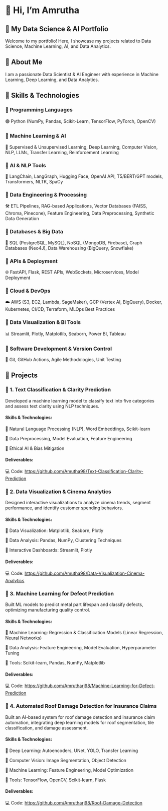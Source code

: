 # 👋 Hi, I’m Amrutha
## 🚀 My Data Science & AI Portfolio  

Welcome to my portfolio! Here, I showcase my projects related to Data Science, Machine Learning, AI, and Data Analytics.

## 🔹 About Me  
I am a passionate Data Scientist & AI Engineer with experience in Machine Learning, Deep Learning, and Data Analytics.  

## 🚀 Skills & Technologies
### 📌 Programming Languages
🟢 Python (NumPy, Pandas, Scikit-Learn, TensorFlow, PyTorch, OpenCV)

### 📌 Machine Learning & AI
🤖 Supervised & Unsupervised Learning, Deep Learning, Computer Vision, NLP, LLMs, Transfer Learning, Reinforcement Learning

### 📌 AI & NLP Tools
🔹 LangChain, LangGraph, Hugging Face, OpenAI API, T5/BERT/GPT models, Transformers, NLTK, SpaCy

### 📌 Data Engineering & Processing
🛠️ ETL Pipelines, RAG-based Applications, Vector Databases (FAISS, Chroma, Pinecone), Feature Engineering, Data Preprocessing, Synthetic Data Generation

### 📌 Databases & Big Data
💾 SQL (PostgreSQL, MySQL), NoSQL (MongoDB, Firebase), Graph Databases (Neo4J), Data Warehousing (BigQuery, Snowflake)

### 📌 APIs & Deployment
🌐 FastAPI, Flask, REST APIs, WebSockets, Microservices, Model Deployment

### 📌 Cloud & DevOps
☁️ AWS (S3, EC2, Lambda, SageMaker), GCP (Vertex AI, BigQuery), Docker, Kubernetes, CI/CD, Terraform, MLOps Best Practices

### 📌 Data Visualization & BI Tools
📊 Streamlit, Plotly, Matplotlib, Seaborn, Power BI, Tableau

### 📌 Software Development & Version Control
🔄 Git, GitHub Actions, Agile Methodologies, Unit Testing

## 🔹 Projects 
### 📌 1. Text Classification & Clarity Prediction
Developed a machine learning model to classify text into five categories and assess text clarity using NLP techniques.
#### Skills & Technologies:
🔹 Natural Language Processing (NLP), Word Embeddings, Scikit-learn

🔹 Data Preprocessing, Model Evaluation, Feature Engineering

🔹 Ethical AI & Bias Mitigation
#### Deliverables:
💻 Code: https://github.com/Amutha98/Text-Classification-Clarity-Prediction
### 📌 2. Data Visualization & Cinema Analytics
Designed interactive visualizations to analyze cinema trends, segment performance, and identify customer spending behaviors.
#### Skills & Technologies:
🔹 Data Visualization: Matplotlib, Seaborn, Plotly

🔹 Data Analysis: Pandas, NumPy, Clustering Techniques

🔹 Interactive Dashboards: Streamlit, Plotly
#### Deliverables:
💻 Code: https://github.com/Amutha98/Data-Visualization-Cinema-Analytics
### 📌 3. Machine Learning for Defect Prediction
Built ML models to predict metal part lifespan and classify defects, optimizing manufacturing quality control.
#### Skills & Technologies:
🔹 Machine Learning: Regression & Classification Models (Linear Regression, Neural Networks)

🔹 Data Analysis: Feature Engineering, Model Evaluation, Hyperparameter Tuning

🔹 Tools: Scikit-learn, Pandas, NumPy, Matplotlib
#### Deliverables:
💻 Code: https://github.com/Amrutharj98/Machine-Learning-for-Defect-Prediction
### 📌 4. Automated Roof Damage Detection for Insurance Claims
Built an AI-based system for roof damage detection and insurance claim automation, integrating deep learning models for roof segmentation, tile classification, and damage assessment.
#### Skills & Technologies:
🔹 Deep Learning: Autoencoders, UNet, YOLO, Transfer Learning

🔹 Computer Vision: Image Segmentation, Object Detection

🔹 Machine Learning: Feature Engineering, Model Optimization

🔹 Tools: TensorFlow, OpenCV, Scikit-learn, Flask
#### Deliverables:
💻 Code: https://github.com/Amrutharj98/Roof-Damage-Detection

